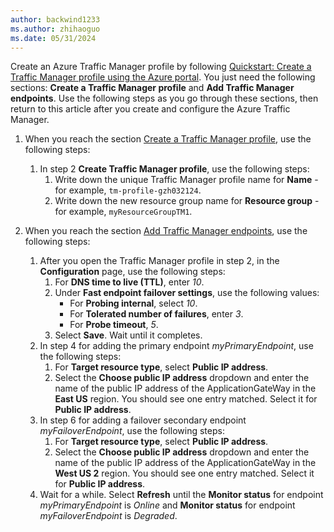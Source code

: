 ```yaml
---
author: backwind1233
ms.author: zhihaoguo
ms.date: 05/31/2024
---
```


Create an Azure Traffic Manager profile by following [Quickstart: Create a Traffic Manager profile using the Azure portal](/azure/traffic-manager/quickstart-create-traffic-manager-profile). You just need the following sections: **Create a Traffic Manager profile** and **Add Traffic Manager endpoints**. Use the following steps as you go through these sections, then return to this article after you create and configure the Azure Traffic Manager.

1. When you reach the section [Create a Traffic Manager profile](/azure/traffic-manager/quickstart-create-traffic-manager-profile#create-a-traffic-manager-profile), use the following steps:
    1. In step 2 **Create Traffic Manager profile**, use the following steps:
        1. Write down the unique Traffic Manager profile name for **Name** - for example, `tm-profile-gzh032124`.
        1. Write down the new resource group name for **Resource group** - for example, `myResourceGroupTM1`.

1. When you reach the section [Add Traffic Manager endpoints](/azure/traffic-manager/quickstart-create-traffic-manager-profile#add-traffic-manager-endpoints), use the following steps:
    1. After you open the Traffic Manager profile in step 2, in the **Configuration** page, use the following steps:
        1. For **DNS time to live (TTL)**, enter *10*.
        1. Under **Fast endpoint failover settings**, use the following values:
            * For **Probing internal**, select *10*.
            * For **Tolerated number of failures**, enter *3*.
            * For **Probe timeout**, *5*.
        1. Select **Save**. Wait until it completes.
    1. In step 4 for adding the primary endpoint *myPrimaryEndpoint*, use the following steps:
        1. For **Target resource type**, select **Public IP address**.
        1. Select the **Choose public IP address** dropdown and enter the name of the public IP address of the ApplicationGateWay in the **East US** region. You should see one entry matched. Select it for **Public IP address**.
    1. In step 6 for adding a failover secondary endpoint *myFailoverEndpoint*, use the following steps:
        1. For **Target resource type**, select **Public IP address**.
        1. Select the **Choose public IP address** dropdown and enter the name of the public IP address of the ApplicationGateWay in the **West US 2** region. You should see one entry matched. Select it for **Public IP address**.
    1. Wait for a while. Select **Refresh** until the **Monitor status** for endpoint *myPrimaryEndpoint* is *Online* and **Monitor status** for endpoint *myFailoverEndpoint* is *Degraded*.
